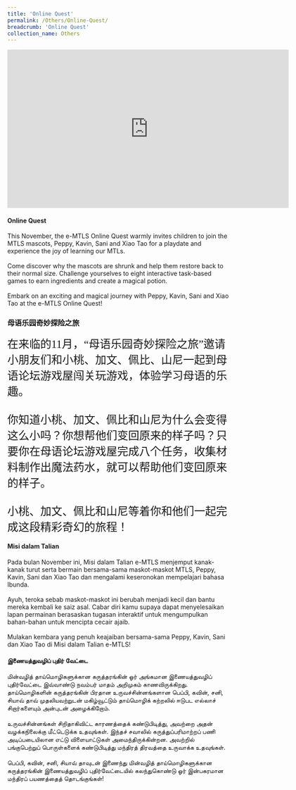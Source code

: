 ```yaml
---
title: 'Online Quest'
permalink: /Others/Online-Quest/
breadcrumb: 'Online Quest'
collection_name: Others
---
```


<!-- Global site tag (gtag.js) - Google Ads: 726049306 -->
<script async src="https://www.googletagmanager.com/gtag/js?id=AW-726049306"></script>
<script>
  window.dataLayer = window.dataLayer || [];
  function gtag(){dataLayer.push(arguments);}
  gtag('js', new Date());

  gtag('config', 'AW-726049306');
</script>
<iframe src="https://player.vimeo.com/video/452631885" width="640" height="360" frameborder="0" allow="autoplay; fullscreen" allowfullscreen></iframe>
<h4>Online Quest</h4>
This November, the e-MTLS Online Quest warmly invites children to join the MTLS mascots, Peppy, Kavin, Sani and Xiao Tao for a playdate and experience the joy of learning our MTLs. <br/><br/>
Come discover why the mascots are shrunk and help them restore back to their normal size. Challenge yourselves to eight interactive task-based games to earn ingredients and create a magical potion. <br/><br/>
Embark on an exciting and magical journey with Peppy, Kavin, Sani and Xiao Tao at the e-MTLS Online Quest!

<h3 style="font-family:KaiTi">母语乐园奇妙探险之旅</h3>
<span style="font-family:KaiTi; font-size:25px;text-align:justify;">在来临的11月，“母语乐园奇妙探险之旅”邀请小朋友们和小桃、加文、佩比、山尼一起到母语论坛游戏屋闯关玩游戏，体验学习母语的乐趣。<br/><br/></span>
<span style="font-family:KaiTi; font-size:25px;text-align:justify;">你知道小桃、加文、佩比和山尼为什么会变得这么小吗？你想帮他们变回原来的样子吗？只要你在母语论坛游戏屋完成八个任务，收集材料制作出魔法药水，就可以帮助他们变回原来的样子。 <br/><br/></span>
<span style="font-family:KaiTi; font-size:25px;text-align:justify;">小桃、加文、佩比和山尼等着你和他们一起完成这段精彩奇幻的旅程！</span>

<h4>Misi dalam Talian</h4>
<span style="text-align:justify">Pada bulan November ini, Misi dalam Talian e-MTLS menjemput kanak-kanak turut serta bermain bersama-sama maskot-maskot MTLS, Peppy, Kavin, Sani dan Xiao Tao dan mengalami keseronokan mempelajari bahasa Ibunda. <br/><br/></span>
<span style="text-align:justify">Ayuh, teroka sebab maskot-maskot ini berubah menjadi kecil dan bantu mereka kembali ke saiz asal. Cabar diri kamu supaya dapat menyelesaikan lapan permainan berasaskan tugasan interaktif untuk mengumpulkan bahan-bahan untuk mencipta cecair ajaib. <br/><br/></span>
<span style="text-align:justify">Mulakan kembara yang penuh keajaiban bersama-sama Peppy, Kavin, Sani dan Xiao Tao di Misi dalam Talian e-MTLS!</span>

<h4>இணையத்துவழிப் புதிர் வேட்டை</h4>
<span style="text-align:justify">மின்வழித் தாய்மொழிகளுக்கான  கருத்தரங்கின் ஓர் அங்கமான இணையத்துவழிப் புதிர்வேட்டை இவ்வாண்டு நவம்பர் மாதம் அறிமுகம் காணவிருக்கிறது. தாய்மொழிகளின் கருத்தரங்கின் பிரதான உருவச்சின்னங்களான பெப்பி, கவின், சனி, சியாவ் தாவ் முதலியவற்றுடன் மகிழ்வூட்டும் தாய்மொழிக் கற்றலில் ஈடுபட எல்லாச் சிறார்களையும் அன்புடன் அழைக்கிறோம்.<br/><br/></span>
<span style="text-align:justify">உருவச்சின்னங்கள் சிறிதாகிவிட்ட காரணத்தைக் கண்டுபிடித்து, அவற்றை அதன் வழக்கநிலைக்கு மீட்டெடுக்க உதவுங்கள். இந்தச் சவாலில் கருத்துப்பரிமாற்றப் பணி அடிப்படையிலான எட்டு விளையாட்டுகள் அமைந்திருக்கின்றன. அவற்றில் பங்குபெற்றுப் பொருள்களைக் கண்டுபிடித்து மந்திரத் திரவத்தை உருவாக்க உதவுங்கள்.<br/><br/></span>
<span style="text-align:justify">பெப்பி, கவின், சனி, சியாவ் தாவுடன் இணைந்து மின்வழித் தாய்மொழிகளுக்கான கருத்தரங்கின் இணையத்துவழிப் புதிர்வேட்டையில் கலந்துகொண்டு ஓர் இன்பகரமான மந்திரப் பயணத்தைத் தொடங்குங்கள்!</span>

